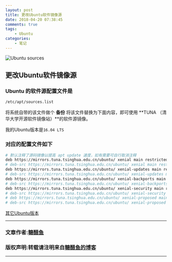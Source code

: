 ```yaml
---
layout: post
title: 更改Ubuntu软件镜像源
date: 2018-04-20 07:38:45
comments: true
tags:
    - Ubuntu
categories:
    - 笔记
---
```


![Ubuntu sources](https://ws1.sinaimg.cn/large/006tNbRwly1fwblytqr62j311y0lc44f.jpg)

## 更改Ubuntu软件镜像源

<!-- more -->

### Ubuntu 的软件源配置文件是 

```bash
/etc/apt/sources.list
```

将系统自带的该文件做个 **备份** 将该文件替换为下面内容，即可使用 **TUNA （清华大学开源软件镜像站）**的软件源镜像。

我的Ubuntu版本是`16.04 LTS`

### 对应的配置文件如下

```bash
# 默认注释了源码镜像以提高 apt update 速度，如有需要可自行取消注释
deb https://mirrors.tuna.tsinghua.edu.cn/ubuntu/ xenial main restricted universe multiverse
# deb-src https://mirrors.tuna.tsinghua.edu.cn/ubuntu/ xenial main restricted universe multiverse
deb https://mirrors.tuna.tsinghua.edu.cn/ubuntu/ xenial-updates main restricted universe multiverse
# deb-src https://mirrors.tuna.tsinghua.edu.cn/ubuntu/ xenial-updates main restricted universe multiverse
deb https://mirrors.tuna.tsinghua.edu.cn/ubuntu/ xenial-backports main restricted universe multiverse
# deb-src https://mirrors.tuna.tsinghua.edu.cn/ubuntu/ xenial-backports main restricted universe multiverse
deb https://mirrors.tuna.tsinghua.edu.cn/ubuntu/ xenial-security main restricted universe multiverse
# deb-src https://mirrors.tuna.tsinghua.edu.cn/ubuntu/ xenial-security main restricted universe multiverse# 预发布软件源，不建议启用
# deb https://mirrors.tuna.tsinghua.edu.cn/ubuntu/ xenial-proposed main restricted universe multiverse
# deb-src https://mirrors.tuna.tsinghua.edu.cn/ubuntu/ xenial-proposed main restricted universe multiverse
```

[其它Ubuntu版本](https://mirrors.tuna.tsinghua.edu.cn/help/ubuntu/)


---
### 文章作者:[糖醋鱼](http://zzutcy.top)

### 版权声明:转载请注明来自[糖醋鱼的博客](http://zzutcy.top)
---